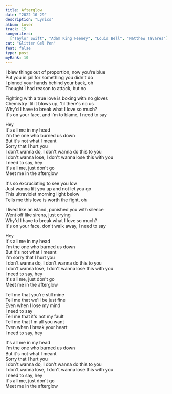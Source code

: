 ```yaml
---
title: Afterglow
date: "2022-10-29"
description: "Lyrics"
album: Lover
track: 15
songwriters:
  ["Taylor Swift", "Adam King Feeney", "Louis Bell", "Matthew Tavares"]
cat: "Glitter Gel Pen"
feat: false
type: post
myRank: 10
---
```


<p className="verse-one">
I blew things out of proportion, now you're blue <br />
Put you in jail for something you didn't do <br />
I pinned your hands behind your back, oh <br />
Thought I had reason to attack, but no <br />
</p>
<p className="pre-chorus">
Fighting with a true love is boxing with no gloves <br />
Chemistry 'til it blows up, 'til there's no us <br />
Why'd I have to break what I love so much? <br />
It's on your face, and I'm to blame, I need to say <br />
</p>
<p className="chorus">
Hey <br />
It's all me in my head <br />
I'm the one who burned us down <br />
But it's not what I meant <br />
Sorry that I hurt you <br />
I don't wanna do, I don't wanna do this to you <br />
I don't wanna lose, I don't wanna lose this with you <br />
I need to say, hey <br />
It's all me, just don't go <br />
Meet me in the afterglow <br />
</p>
<p className="verse-two">
It's so excruciating to see you low <br />
Just wanna lift you up and not let you go <br />
This ultraviolet morning light below <br />
Tells me this love is worth the fight, oh <br />
</p>
<p className="pre-chorus">
I lived like an island, punished you with silence <br />
Went off like sirens, just crying <br />
Why'd I have to break what I love so much? <br />
It's on your face, don't walk away, I need to say <br />
</p>
<p className="chorus">
Hey <br />
It's all me in my head <br />
I'm the one who burned us down <br />
But it's not what I meant <br />
I'm sorry that I hurt you <br />
I don't wanna do, I don't wanna do this to you <br />
I don't wanna lose, I don't wanna lose this with you <br />
I need to say, hey <br />
It's all me, just don't go <br />
Meet me in the afterglow <br />
</p>
<p className="bridge">
Tell me that you're still mine <br />
Tell me that we'll be just fine <br />
Even when I lose my mind <br />
I need to say <br />
Tell me that it's not my fault <br />
Tell me that I'm all you want <br />
Even when I break your heart <br />
I need to say, hey <br />
</p>
<p className="chorus">
It's all me in my head <br />
I'm the one who burned us down <br />
But it's not what I meant <br />
Sorry that I hurt you <br />
I don't wanna do, I don't wanna do this to you <br />
I don't wanna lose, I don't wanna lose this with you <br />
I need to say, hey <br />
It's all me, just don't go <br />
Meet me in the afterglow <br />
</p>
